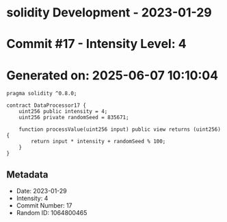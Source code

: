 ﻿# solidity Development - 2023-01-29
# Commit #17 - Intensity Level: 4
# Generated on: 2025-06-07 10:10:04
```solidity
pragma solidity ^0.8.0;

contract DataProcessor17 {
    uint256 public intensity = 4;
    uint256 private randomSeed = 835671;

    function processValue(uint256 input) public view returns (uint256) {
        return input * intensity + randomSeed % 100;
    }
}
```
## Metadata
- Date: 2023-01-29
- Intensity: 4
- Commit Number: 17
- Random ID: 1064800465
